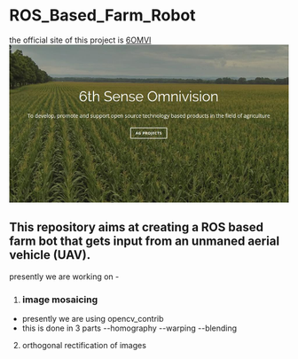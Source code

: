 # ROS_Based_Farm_Robot

the official site of this project is [6OMVI](9omvi.org)
![omvi](6omvi.jpg)

## This repository aims at creating a ROS based farm bot that gets input from an unmaned aerial vehicle (UAV).

presently we are working on - 

1) ### image mosaicing
- presently we are using opencv_contrib
- this is done in 3 parts
	--homography
	--warping
	--blending

2) orthogonal rectification of images